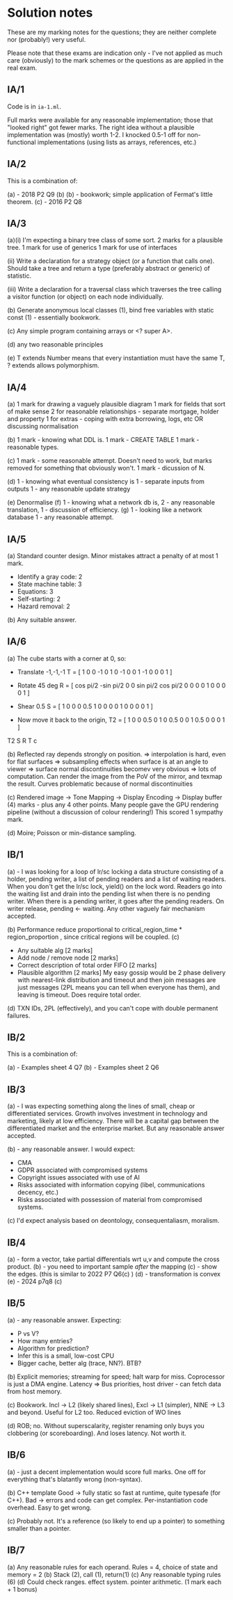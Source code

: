 # Solution notes

These are my marking notes for the questions; they are neither complete nor (probably!) very useful.

Please note that these exams are indication only - I've not applied as
much care (obviously) to the mark schemes or the questions as are
applied in the real exam.

## IA/1

Code is in `ia-1.ml`.

Full marks were available for any reasonable implementation; those that "looked right" got fewer marks.
The right idea without a plausible implementation was (mostly) worth 1-2.
I knocked 0.5-1 off for non-functional implementations (using lists as arrays, references, etc.)

## IA/2

This is a combination of:

(a) - 2018 P2 Q9 (b)
(b) - bookwork; simple application of Fermat's little theorem.
(c) - 2016 P2 Q8

## IA/3

(a)(i) I'm expecting a binary tree class of some sort. 
  2 marks for a plausible tree.
  1 mark for use of generics
  1 mark for use of interfaces

  (ii) Write a declaration for a strategy object (or a function that calls one).
   Should take a tree and return a type (preferably abstract or generic) of statistic.

  (iii) Write a declaration for a traversal class which traverses the tree calling a
   visitor function (or object) on each node individually.

(b) Generate anonymous local classes (1), bind free variables with static const (1) - essentially bookwork.

(c) Any simple program containing arrays or <? super A>.

(d) any two reasonable principles

(e) T extends Number means that every instantiation must have the same T, ? extends allows polymorphism.

## IA/4

(a) 
  1 mark for drawing a vaguely plausible diagram
  1 mark for fields that sort of make sense
  2 for reasonable relationships - separate mortgage, holder and property
  1 for extras - coping with extra borrowing, logs, etc OR discussing normalisation

(b) 1 mark - knowing what DDL is.
    1 mark - CREATE TABLE
    1 mark - reasonable types.

 (c) 1 mark - some reasonable attempt. Doesn't need to work, but marks removed for something that obviously won't.
     1 mark - dicussion of N.
     
 (d) 1 - knowing what eventual consistency is
     1 - separate inputs from outputs
     1 - any reasonable update strategy
 
 (e) Denormalise
 (f) 1 - knowing what a network db is, 2 - any reasonable translation, 1 - discussion of efficiency.
 (g) 1 - looking like a network database
     1 - any reasonable attempt.
     
## IA/5

 (a) Standard counter design. Minor mistakes attract a penalty of at most 1 mark.
   - Identify a gray code: 2
   - State machine table: 3
   - Equations: 3
   - Self-starting: 2
   - Hazard removal: 2

 (b) Any suitable answer.

## IA/6

 (a) The cube starts with a corner at 0, so:

   - Translate -1,-1,-1 T = [ 1 0 0 -1
                              0 1 0 -1
                              0 0 1 -1
                              0 0 0  1 ]
   - Rotate 45 deg  R = [ 
                          cos pi/2 -sin pi/2  0 0
                          sin pi/2 cos pi/2   0 0 
                            0        0        1 0 
                            0         0       0 1
           ]
  - Shear 0.5  S = [ 1 0 0 0
                     0.5 1 0 0
                     0 0 1 0
                     0 0 0 1 ]
        
  - Now move it back to the origin, T2
    =  [ 1 0 0 0.5
         0 1 0 0.5
         0 0 1 0.5
         0 0 0 1 ]

 T2 S R T c
 
 
 (b) Reflected ray depends strongly on position.
     => interpolation is hard, even for flat surfaces
     => subsampling effects when surface is at an angle to viewer
     => surface normal discontinuities becomev very obvious
     => lots of computation.
  Can render the image from the PoV of the mirror, and texmap the result.
  Curves problematic because of normal discontinuities
  
 (c) Rendered image -> Tone Mapping -> Display Encoding -> Display buffer
   (4) marks - plus any 4 other points. 
  Many people gave the GPU rendering pipeline (without a discussion of colour rendering!)
  This scored 1 sympathy mark.

 (d) Moire; Poisson or min-distance sampling.

## IB/1

(a) - I was looking for a loop of lr/sc locking a data structure consisting of a holder, pending writer, a list of pending readers and a list of waiting readers.
      When you don't get the lr/sc lock, yield() on the lock word.
      Readers go into the waiting list and drain into the pending list when there is no pending writer.
      When there is a pending writer, it goes after the pending readers. On writer release, pending <- waiting.
      Any other vaguely fair mechanism accepted.

(b) Performance reduce proportional to critical_region_time * region_proportion , since critical regions will be coupled.
(c) 
  - Any suitable alg [2 marks]
  - Add node / remove node [2 marks]
  - Correct description of total order FIFO [2 marks]
  - Plausible algorithm [2 marks]
  My easy gossip would be 2 phase delivery with nearest-link distribution and timeout and then join messages are just messages (2PL means you can tell when everyone has them), and leaving is timeout. Does require total order.

(d) TXN IDs, 2PL (effectively), and you can't cope with double permanent failures.

## IB/2

This is a combination of:

(a) - Examples sheet 4 Q7
(b) - Examples sheet 2 Q6

## IB/3

(a) - I was expecting something along the lines of small, cheap or
differentiated services. Growth involves investment in technology and
marketing, likely at low efficiency. There will be a capital gap
between the differentiated market and the enterprise market. But any
reasonable answer accepted.

(b) - any reasonable answer. I would expect:

 - CMA
 - GDPR associated with compromised systems
 - Copyright issues associated with use of AI
 - Risks associated with information copying (libel, communications decency, etc.)
 - Risks associated with possession of material from compromised systems.

(c) I'd expect analysis based on deontology, consequentaliasm, moralism.

## IB/4

 (a) - form a vector, take partial differentials wrt u,v and compute the cross product.
 (b) - you need to important sample _after_ the mapping
 (c) - show the edges. (this is similar to 2022 P7 Q6(c) )
 (d) - transformation is convex
 (e) - 2024 p7q8 (c)
 
## IB/5

(a) - any reasonable answer.
 Expecting:
   - P vs V?
   - How many entries?
   - Algorithm for prediction?
   - Infer this is a small, low-cost CPU
   - Bigger cache, better alg (trace, NN?). BTB?

(b) Explicit memories; streaming for speed; halt warp for miss.
 Coprocessor is just a DMA engine. 
 Latency => Bus priorities, host driver - can fetch data from host memory.
 
 (c) Bookwork. Incl -> L2 (likely shared lines), Excl -> L1 (simpler), NINE -> L3 and beyond. Useful for L2 too. Reduced eviction of WO lines
 
 (d) ROB; no. Without superscalarity, register renaming only buys you clobbering (or scoreboarding). And loses latency. Not worth it.
 

## IB/6

(a) - just a decent implementation would score full marks. One off for everything that's blatantly wrong (non-syntax).

(b) C++ template
 Good -> fully static so fast at runtime, quite typesafe (for C++).
 Bad -> errors and code can get complex. Per-instantiation code overhead. Easy to get wrong.

(c) Probably not. It's a reference (so likely to end up a pointer) to something smaller than a pointer.

## IB/7

(a) Any reasonable rules for each operand. Rules = 4, choice of state and memory = 2
(b) Stack (2), call (1), return(1)
(c) Any reasonable typing rules (6)
(d) Could check ranges. effect system. pointer arithmetic. (1 mark each + 1 bonus)
